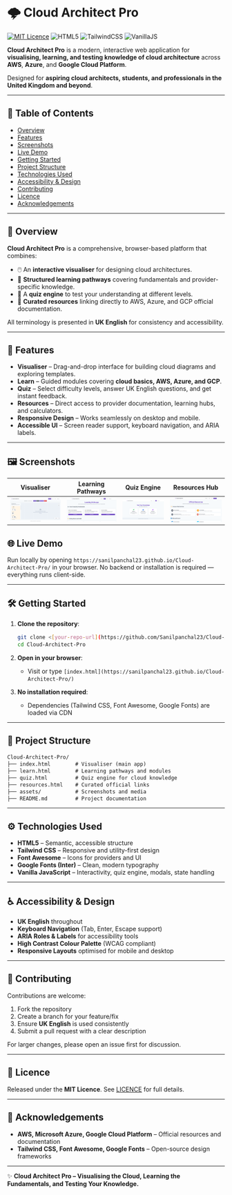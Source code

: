 
# 🌩️ Cloud Architect Pro

[![MIT Licence](https://img.shields.io/badge/licence-MIT-green.svg)](LICENCE)
![HTML5](https://img.shields.io/badge/HTML5-orange.svg)
![TailwindCSS](https://img.shields.io/badge/TailwindCSS-blue.svg)
![VanillaJS](https://img.shields.io/badge/JavaScript-yellow.svg)

**Cloud Architect Pro** is a modern, interactive web application for **visualising, learning, and testing knowledge of cloud architecture** across **AWS**, **Azure**, and **Google Cloud Platform**.

Designed for **aspiring cloud architects, students, and professionals in the United Kingdom and beyond**.

---

## 📑 Table of Contents

* [Overview](#-overview)
* [Features](#-features)
* [Screenshots](#-screenshots)
* [Live Demo](#-live-demo)
* [Getting Started](#-getting-started)
* [Project Structure](#-project-structure)
* [Technologies Used](#-technologies-used)
* [Accessibility & Design](#-accessibility--design)
* [Contributing](#-contributing)
* [Licence](#-licence)
* [Acknowledgements](#-acknowledgements)

---

## 🌟 Overview

**Cloud Architect Pro** is a comprehensive, browser-based platform that combines:

* 🖱️ An **interactive visualiser** for designing cloud architectures.
* 📘 **Structured learning pathways** covering fundamentals and provider-specific knowledge.
* 🎯 A **quiz engine** to test your understanding at different levels.
* 🔗 **Curated resources** linking directly to AWS, Azure, and GCP official documentation.

All terminology is presented in **UK English** for consistency and accessibility.

---

## 🚀 Features

* **Visualiser** – Drag-and-drop interface for building cloud diagrams and exploring templates.
* **Learn** – Guided modules covering **cloud basics, AWS, Azure, and GCP**.
* **Quiz** – Select difficulty levels, answer UK English questions, and get instant feedback.
* **Resources** – Direct access to provider documentation, learning hubs, and calculators.
* **Responsive Design** – Works seamlessly on desktop and mobile.
* **Accessible UI** – Screen reader support, keyboard navigation, and ARIA labels.

---

## 🖼️ Screenshots

| Visualiser                                      | Learning Pathways                                 | Quiz Engine                                | Resources Hub                                     |
| ----------------------------------------------- | ------------------------------------------------- | ------------------------------------------ | ------------------------------------------------- |
| ![Visualiser](assets/screenshot-visualiser.png) | ![Learning Pathways](assets/screenshot-learn.png) | ![Quiz Engine](assets/screenshot-quiz.png) | ![Resources Hub](assets/screenshot-resources.png) |


## 🌐 Live Demo

Run locally by opening `https://sanilpanchal23.github.io/Cloud-Architect-Pro/` in your browser.
No backend or installation is required — everything runs client-side.

---

## 🛠️ Getting Started

1. **Clone the repository**:

   ```bash
   git clone <[your-repo-url](https://github.com/Sanilpanchal23/Cloud-Architect-Pro)>
   cd Cloud-Architect-Pro
   ```

2. **Open in your browser**:

   * Visit or type `[index.html](https://sanilpanchal23.github.io/Cloud-Architect-Pro/)`

3. **No installation required**:

   * Dependencies (Tailwind CSS, Font Awesome, Google Fonts) are loaded via CDN

---

## 📂 Project Structure

```
Cloud-Architect-Pro/
├── index.html        # Visualiser (main app)
├── learn.html        # Learning pathways and modules
├── quiz.html         # Quiz engine for cloud knowledge
├── resources.html    # Curated official links
├── assets/           # Screenshots and media
├── README.md         # Project documentation
```

---

## ⚙️ Technologies Used

* **HTML5** – Semantic, accessible structure
* **Tailwind CSS** – Responsive and utility-first design
* **Font Awesome** – Icons for providers and UI
* **Google Fonts (Inter)** – Clean, modern typography
* **Vanilla JavaScript** – Interactivity, quiz engine, modals, state handling

---

## ♿ Accessibility & Design

* **UK English** throughout
* **Keyboard Navigation** (Tab, Enter, Escape support)
* **ARIA Roles & Labels** for accessibility tools
* **High Contrast Colour Palette** (WCAG compliant)
* **Responsive Layouts** optimised for mobile and desktop

---

## 🤝 Contributing

Contributions are welcome:

1. Fork the repository
2. Create a branch for your feature/fix
3. Ensure **UK English** is used consistently
4. Submit a pull request with a clear description

For larger changes, please open an issue first for discussion.

---

## 📜 Licence

Released under the **MIT Licence**.
See [LICENCE](LICENCE) for full details.

---

## 🙏 Acknowledgements

* **AWS, Microsoft Azure, Google Cloud Platform** – Official resources and documentation
* **Tailwind CSS, Font Awesome, Google Fonts** – Open-source design frameworks

---

✨ **Cloud Architect Pro – Visualising the Cloud, Learning the Fundamentals, and Testing Your Knowledge.**


